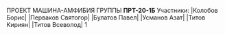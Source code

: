 ПРОЕКТ МАШИНА-АМФИБИЯ ГРУППЫ **ПРТ-20-1Б**
Участники:
  |Колобов Борис|
  |Перваков Святогор|
  |Булатов Павел|
  |Усманов Азат|
  |Титов Кириян|
  |Титов Всеволод|
1
